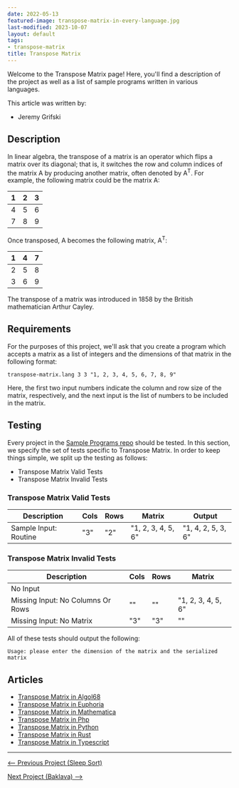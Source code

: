 ```yaml
---
date: 2022-05-13
featured-image: transpose-matrix-in-every-language.jpg
last-modified: 2023-10-07
layout: default
tags:
- transpose-matrix
title: Transpose Matrix
---
```


Welcome to the Transpose Matrix page! Here, you'll find a description of the project as well as a list of sample programs written in various languages.

This article was written by:

- Jeremy Grifski

## Description

In linear algebra, the transpose of a matrix is an operator which flips a matrix over its diagonal; 
that is, it switches the row and column indices of the matrix A by producing another matrix, often 
denoted by A<sup>T</sup>. For example, the following matrix could be the matrix A:

| 1 | 2 | 3 |
| - |:-:| -:|
| 4 | 5 | 6 |
| 7 | 8 | 9 |

Once transposed, A becomes the following matrix, A<sup>T</sup>:

| 1 | 4 | 7 |
| - |:-:| -:|
| 2 | 5 | 8 |
| 3 | 6 | 9 |

The transpose of a matrix was introduced in 1858 by the British mathematician Arthur Cayley.


## Requirements

For the purposes of this project, we'll ask that you create a program which accepts
a matrix as a list of integers and the dimensions of that matrix in the following
format:

```
transpose-matrix.lang 3 3 "1, 2, 3, 4, 5, 6, 7, 8, 9"
```

Here, the first two input numbers indicate the column and row size of the matrix, respectively, and the 
next input is the list of numbers to be included in the matrix.


## Testing

Every project in the [Sample Programs repo](https://github.com/TheRenegadeCoder/sample-programs) should be tested.
In this section, we specify the set of tests specific to Transpose Matrix.
In order to keep things simple, we split up the testing as follows:

- Transpose Matrix Valid Tests
- Transpose Matrix Invalid Tests

### Transpose Matrix Valid Tests

| Description | Cols | Rows | Matrix | Output |
| ----------- | ---- | ---- | ------ | ------ |
| Sample Input: Routine | "3" | "2" | "1, 2, 3, 4, 5, 6" | "1, 4, 2, 5, 3, 6" |

### Transpose Matrix Invalid Tests

| Description | Cols | Rows | Matrix |
| ----------- | ---- | ---- | ------ |
| No Input |  |  |  |
| Missing Input: No Columns Or Rows | "" | "" | "1, 2, 3, 4, 5, 6" |
| Missing Input: No Matrix | "3" | "3" | "" |

All of these tests should output the following:

```
Usage: please enter the dimension of the matrix and the serialized matrix
```


## Articles

- [Transpose Matrix in Algol68](https://sampleprograms.io/projects/transpose-matrix/algol68)
- [Transpose Matrix in Euphoria](https://sampleprograms.io/projects/transpose-matrix/euphoria)
- [Transpose Matrix in Mathematica](https://sampleprograms.io/projects/transpose-matrix/mathematica)
- [Transpose Matrix in Php](https://sampleprograms.io/projects/transpose-matrix/php)
- [Transpose Matrix in Python](https://sampleprograms.io/projects/transpose-matrix/python)
- [Transpose Matrix in Rust](https://sampleprograms.io/projects/transpose-matrix/rust)
- [Transpose Matrix in Typescript](https://sampleprograms.io/projects/transpose-matrix/typescript)

***

<nav class="project-nav">

<div id="prev" markdown="1">

[<-- Previous Project (Sleep Sort)](https://sampleprograms.io/projects/sleep-sort)

</div>

<div id="next" markdown="1">

[Next Project (Baklava) -->](https://sampleprograms.io/projects/baklava)

</div>

</nav>